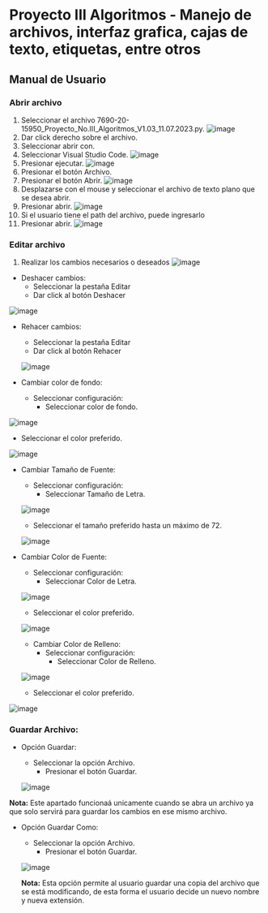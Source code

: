 # Proyecto III Algoritmos - Manejo de archivos, interfaz grafica, cajas de texto, etiquetas, entre otros
## Manual de Usuario

### Abrir archivo
1. Seleccionar el archivo 7690-20-15950_Proyecto_No.III_Algoritmos_V1.03_11.07.2023.py.
 ![image](https://github.com/nelssant/Proyecto_No.III/assets/143784580/100fb96f-21f3-424f-b469-47b89d49835e)
2. Dar click derecho sobre el archivo.
3. Seleccionar abrir con.
4. Seleccionar Visual Studio Code.
![image](https://github.com/nelssant/Proyecto_No.III/assets/143784580/f586cae3-f247-4b44-9563-b6242230e880)
5. Presionar ejecutar.
![image](https://github.com/nelssant/Proyecto_No.III/assets/143784580/12c49a2e-c87b-4b97-b431-419069aae03a)
6. Presionar el botón Archivo.
7. Presionar el botón Abrir.
![image](https://github.com/nelssant/Proyecto_No.III/assets/143784580/e8dddc9c-d590-49e1-8115-a838a0b6963f)
8. Desplazarse con el mouse y seleccionar el archivo de texto plano que se desea abrir.
9. Presionar abrir.
![image](https://github.com/nelssant/Proyecto_No.III/assets/143784580/25b612f2-b5e5-4db9-a60e-77daab086c67)
10. Si el usuario tiene el path del archivo, puede ingresarlo
11. Presionar abrir.
![image](https://github.com/nelssant/Proyecto_No.III/assets/143784580/464a6bd9-9140-46ed-8be8-9ddadd1c2c17)

### Editar archivo
1. Realizar los cambios necesarios o deseados
![image](https://github.com/nelssant/Proyecto_No.III/assets/143784580/90edb9bc-fb7b-4fc7-bbd7-7e2863a419ca)
- Deshacer cambios:
    - Seleccionar la pestaña Editar
    - Dar click al botón Deshacer
 
 ![image](https://github.com/nelssant/Proyecto_No.III/assets/143784580/d352ac72-dfb3-462f-ba6b-32080593d24e)
- Rehacer cambios:
    - Seleccionar la pestaña Editar
    - Dar click al botón Rehacer
  
  ![image](https://github.com/nelssant/Proyecto_No.III/assets/143784580/29ef496f-d0d9-4c57-8278-d9d2e2d2211d)
- Cambiar color de fondo:
     - Seleccionar configuración:
          - Seleccionar color de fondo.
  
 ![image](https://github.com/nelssant/Proyecto_No.III/assets/143784580/764b7bd5-361f-48f5-b99c-519eaa944bed)

   - Seleccionar el color preferido.

  ![image](https://github.com/nelssant/Proyecto_No.III/assets/143784580/bc14b353-c29e-45e9-8af4-68e920678a82)
- Cambiar Tamaño de Fuente:
     - Seleccionar configuración:
          - Seleccionar Tamaño de Letra.
   
  ![image](https://github.com/nelssant/Proyecto_No.III/assets/143784580/3326537e-6891-45e4-a330-99fbb51bd38b)
  
  - Seleccionar el tamaño preferido hasta un máximo de 72.
    
  ![image](https://github.com/nelssant/Proyecto_No.III/assets/143784580/d7faa1ec-ed39-46ab-8f74-9ae977a923b6)
- Cambiar Color de Fuente:
     - Seleccionar configuración:
          - Seleccionar Color de Letra.
  
  ![image](https://github.com/nelssant/Proyecto_No.III/assets/143784580/ca2ad1f3-5405-4310-abec-00b3791f6932)

   - Seleccionar el color preferido.
 
  ![image](https://github.com/nelssant/Proyecto_No.III/assets/143784580/66e95708-4e18-4b53-94d0-40b1509694fd)

  - Cambiar Color de Relleno:
     - Seleccionar configuración:
          - Seleccionar Color de Relleno.
  
  ![image](https://github.com/nelssant/Proyecto_No.III/assets/143784580/5fe645e3-54f4-47a5-a3f8-85f0b234cafb)

   - Seleccionar el color preferido.

 ![image](https://github.com/nelssant/Proyecto_No.III/assets/143784580/90a6b631-447d-4914-a5bc-3f3f773742ff)

 ### Guardar Archivo:
 
 - Opción Guardar:
     - Seleccionar la opción Archivo.
         - Presionar el botón Guardar.
      
    ![image](https://github.com/nelssant/Proyecto_No.III/assets/143784580/0a217cf4-144a-4372-9a09-0ed3dea59294)

 **Nota:** Este apartado funcionaá unicamente cuando se abra un archivo ya que solo servirá para guardar los cambios en ese mismo archivo.

 - Opción Guardar Como:
     - Seleccionar la opción Archivo.
         - Presionar el botón Guardar.
           
    ![image](https://github.com/nelssant/Proyecto_No.III/assets/143784580/fdd98c94-72ab-49e8-9288-067bb52d6cf8)

   **Nota:** Esta opción permite al usuario guardar una copia del archivo que se está modificando, de esta forma el usuario decide un nuevo nombre y nueva extensión.

   
   
